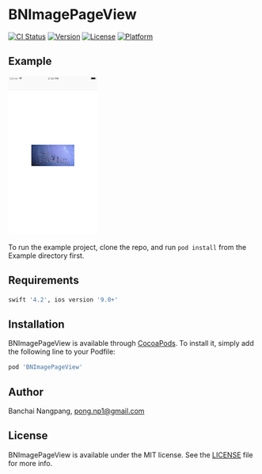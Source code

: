 # BNImagePageView

[![CI Status](https://img.shields.io/travis/chanon-apimaha/BNImagePageView.svg?style=flat)](https://travis-ci.org/chanon-apimaha/BNImagePageView)
[![Version](https://img.shields.io/cocoapods/v/BNImagePageView.svg?style=flat)](https://cocoapods.org/pods/BNImagePageView)
[![License](https://img.shields.io/cocoapods/l/BNImagePageView.svg?style=flat)](https://github.com/chanon-apimaha/BNImagePageView/blob/master/LICENSE)
[![Platform](https://img.shields.io/cocoapods/p/BNImagePageView.svg?style=flat)](https://cocoapods.org/pods/BNImagePageView)

## Example

![](1.png)

To run the example project, clone the repo, and run `pod install` from the Example directory first.

## Requirements

```ruby
swift '4.2', ios version '9.0+'
```

## Installation

BNImagePageView is available through [CocoaPods](https://cocoapods.org). To install
it, simply add the following line to your Podfile:

```ruby
pod 'BNImagePageView'
```

## Author

Banchai Nangpang, pong.np1@gmail.com

## License

BNImagePageView is available under the MIT license. See the [LICENSE](https://github.com/chanon-apimaha/BNImagePageView/blob/master/LICENSE) file for more info.
